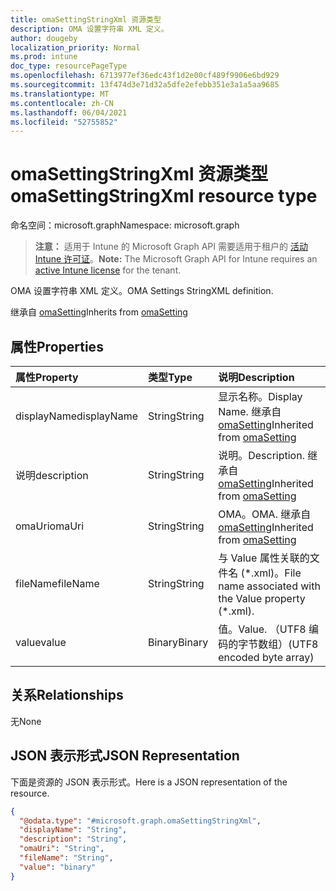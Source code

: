 ```yaml
---
title: omaSettingStringXml 资源类型
description: OMA 设置字符串 XML 定义。
author: dougeby
localization_priority: Normal
ms.prod: intune
doc_type: resourcePageType
ms.openlocfilehash: 6713977ef36edc43f1d2e00cf489f9906e6bd929
ms.sourcegitcommit: 13f474d3e71d32a5dfe2efebb351e3a1a5aa9685
ms.translationtype: MT
ms.contentlocale: zh-CN
ms.lasthandoff: 06/04/2021
ms.locfileid: "52755852"
---
```

# <a name="omasettingstringxml-resource-type"></a><span data-ttu-id="22dce-103">omaSettingStringXml 资源类型</span><span class="sxs-lookup"><span data-stu-id="22dce-103">omaSettingStringXml resource type</span></span>

<span data-ttu-id="22dce-104">命名空间：microsoft.graph</span><span class="sxs-lookup"><span data-stu-id="22dce-104">Namespace: microsoft.graph</span></span>

> <span data-ttu-id="22dce-105">**注意：** 适用于 Intune 的 Microsoft Graph API 需要适用于租户的 [活动 Intune 许可证](https://go.microsoft.com/fwlink/?linkid=839381)。</span><span class="sxs-lookup"><span data-stu-id="22dce-105">**Note:** The Microsoft Graph API for Intune requires an [active Intune license](https://go.microsoft.com/fwlink/?linkid=839381) for the tenant.</span></span>

<span data-ttu-id="22dce-106">OMA 设置字符串 XML 定义。</span><span class="sxs-lookup"><span data-stu-id="22dce-106">OMA Settings StringXML definition.</span></span>


<span data-ttu-id="22dce-107">继承自 [omaSetting](../resources/intune-deviceconfig-omasetting.md)</span><span class="sxs-lookup"><span data-stu-id="22dce-107">Inherits from [omaSetting](../resources/intune-deviceconfig-omasetting.md)</span></span>

## <a name="properties"></a><span data-ttu-id="22dce-108">属性</span><span class="sxs-lookup"><span data-stu-id="22dce-108">Properties</span></span>
|<span data-ttu-id="22dce-109">属性</span><span class="sxs-lookup"><span data-stu-id="22dce-109">Property</span></span>|<span data-ttu-id="22dce-110">类型</span><span class="sxs-lookup"><span data-stu-id="22dce-110">Type</span></span>|<span data-ttu-id="22dce-111">说明</span><span class="sxs-lookup"><span data-stu-id="22dce-111">Description</span></span>|
|:---|:---|:---|
|<span data-ttu-id="22dce-112">displayName</span><span class="sxs-lookup"><span data-stu-id="22dce-112">displayName</span></span>|<span data-ttu-id="22dce-113">String</span><span class="sxs-lookup"><span data-stu-id="22dce-113">String</span></span>|<span data-ttu-id="22dce-114">显示名称。</span><span class="sxs-lookup"><span data-stu-id="22dce-114">Display Name.</span></span> <span data-ttu-id="22dce-115">继承自 [omaSetting](../resources/intune-deviceconfig-omasetting.md)</span><span class="sxs-lookup"><span data-stu-id="22dce-115">Inherited from [omaSetting](../resources/intune-deviceconfig-omasetting.md)</span></span>|
|<span data-ttu-id="22dce-116">说明</span><span class="sxs-lookup"><span data-stu-id="22dce-116">description</span></span>|<span data-ttu-id="22dce-117">String</span><span class="sxs-lookup"><span data-stu-id="22dce-117">String</span></span>|<span data-ttu-id="22dce-118">说明。</span><span class="sxs-lookup"><span data-stu-id="22dce-118">Description.</span></span> <span data-ttu-id="22dce-119">继承自 [omaSetting](../resources/intune-deviceconfig-omasetting.md)</span><span class="sxs-lookup"><span data-stu-id="22dce-119">Inherited from [omaSetting](../resources/intune-deviceconfig-omasetting.md)</span></span>|
|<span data-ttu-id="22dce-120">omaUri</span><span class="sxs-lookup"><span data-stu-id="22dce-120">omaUri</span></span>|<span data-ttu-id="22dce-121">String</span><span class="sxs-lookup"><span data-stu-id="22dce-121">String</span></span>|<span data-ttu-id="22dce-122">OMA。</span><span class="sxs-lookup"><span data-stu-id="22dce-122">OMA.</span></span> <span data-ttu-id="22dce-123">继承自 [omaSetting](../resources/intune-deviceconfig-omasetting.md)</span><span class="sxs-lookup"><span data-stu-id="22dce-123">Inherited from [omaSetting](../resources/intune-deviceconfig-omasetting.md)</span></span>|
|<span data-ttu-id="22dce-124">fileName</span><span class="sxs-lookup"><span data-stu-id="22dce-124">fileName</span></span>|<span data-ttu-id="22dce-125">String</span><span class="sxs-lookup"><span data-stu-id="22dce-125">String</span></span>|<span data-ttu-id="22dce-126">与 Value 属性关联的文件名 (\*.xml)。</span><span class="sxs-lookup"><span data-stu-id="22dce-126">File name associated with the Value property (\*.xml).</span></span>|
|<span data-ttu-id="22dce-127">value</span><span class="sxs-lookup"><span data-stu-id="22dce-127">value</span></span>|<span data-ttu-id="22dce-128">Binary</span><span class="sxs-lookup"><span data-stu-id="22dce-128">Binary</span></span>|<span data-ttu-id="22dce-129">值。</span><span class="sxs-lookup"><span data-stu-id="22dce-129">Value.</span></span> <span data-ttu-id="22dce-130">（UTF8 编码的字节数组）</span><span class="sxs-lookup"><span data-stu-id="22dce-130">(UTF8 encoded byte array)</span></span>|

## <a name="relationships"></a><span data-ttu-id="22dce-131">关系</span><span class="sxs-lookup"><span data-stu-id="22dce-131">Relationships</span></span>
<span data-ttu-id="22dce-132">无</span><span class="sxs-lookup"><span data-stu-id="22dce-132">None</span></span>

## <a name="json-representation"></a><span data-ttu-id="22dce-133">JSON 表示形式</span><span class="sxs-lookup"><span data-stu-id="22dce-133">JSON Representation</span></span>
<span data-ttu-id="22dce-134">下面是资源的 JSON 表示形式。</span><span class="sxs-lookup"><span data-stu-id="22dce-134">Here is a JSON representation of the resource.</span></span>
<!-- {
  "blockType": "resource",
  "@odata.type": "microsoft.graph.omaSettingStringXml"
}
-->
``` json
{
  "@odata.type": "#microsoft.graph.omaSettingStringXml",
  "displayName": "String",
  "description": "String",
  "omaUri": "String",
  "fileName": "String",
  "value": "binary"
}
```




